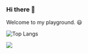 ### Hi there 👋

Welcome to my playground. 😃

![Top Langs](https://github-readme-stats-rboj3657x.vercel.app/api/top-langs/?username=huyhi&layout=compact)

![](https://komarev.com/ghpvc/?username=huyhi)

<!--
**huyhi/huyhi** is a ✨ _special_ ✨ repository because its `README.md` (this file) appears on your GitHub profile.

Here are some ideas to get you started:

- 🔭 I’m currently working on ...
- 🌱 I’m currently learning ...
- 👯 I’m looking to collaborate on ...
- 🤔 I’m looking for help with ...
- 💬 Ask me about ...
- 📫 How to reach me: ...
- 😄 Pronouns: ...
- ⚡ Fun fact: ...
-->
